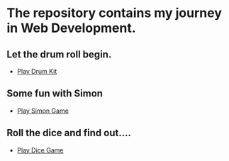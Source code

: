 # The repository contains my journey in Web Development.

## Let the drum roll begin.

* [Play Drum Kit](https://drumkitbydv.netlify.app/)

## Some fun with Simon

* [Play Simon Game](https://simongamebydv.netlify.app/)

## Roll the dice and find out....

* [Play Dice Game](https://dicegamebydv.netlify.app/)

